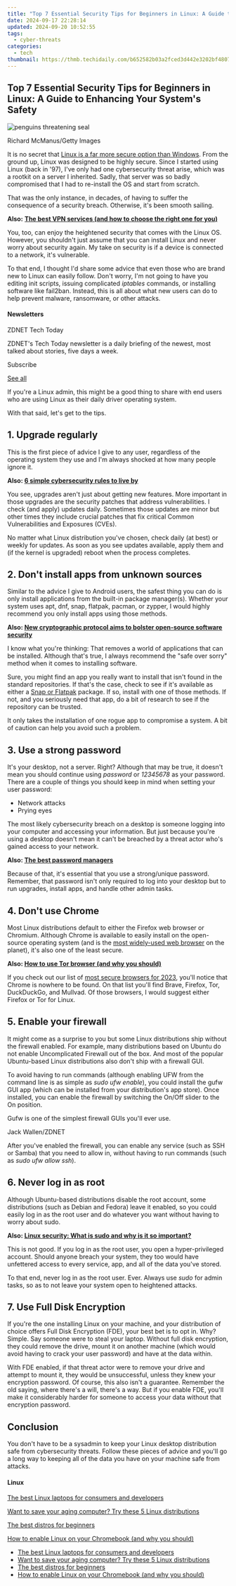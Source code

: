 ```yaml
---
title: "Top 7 Essential Security Tips for Beginners in Linux: A Guide to Enhancing Your System's Safety"
date: 2024-09-17 22:28:14
updated: 2024-09-20 10:52:55
tags:
  - cyber-threats
categories:
  - tech
thumbnail: https://thmb.techidaily.com/b652582b03a2fced3d442e3202bf4807e4a1918ed9a9164a694c64ee1bdac4b9.jpg
---
```


## Top 7 Essential Security Tips for Beginners in Linux: A Guide to Enhancing Your System's Safety

![penguins threatening seal](https://www.zdnet.com/a/img/resize/fba2fa5404af40fd68488037c5567d5cacd23987/2023/10/09/e0ce6b74-3b82-43f7-9e95-363efe7bccc6/gettyimages-904833442.jpg?auto=webp&width=1280)

Richard McManus/Getty Images

It is no secret that [Linux is a far more secure option than Windows](https://www.zdnet.com/article/if-youre-looking-to-up-your-desktop-computer-security-linux-might-be-your-best-bet/). From the ground up, Linux was designed to be highly secure. Since I started using Linux (back in '97), I've only had one cybersecurity threat arise, which was a rootkit on a server I inherited. Sadly, that server was so badly compromised that I had to re-install the OS and start from scratch.

That was the only instance, in decades, of having to suffer the consequence of a security breach. Otherwise, it's been smooth sailing.

**Also:** [**The best VPN services (and how to choose the right one for you)**](https://www.zdnet.com/article/best-vpn/)

You, too, can enjoy the heightened security that comes with the Linux OS. However, you shouldn't just assume that you can install Linux and never worry about security again. My take on security is if a device is connected to a network, it's vulnerable. 

To that end, I thought I'd share some advice that even those who are brand new to Linux can easily follow. Don't worry, I'm not going to have you editing init scripts, issuing complicated _iptables_ commands, or installing software like fail2ban. Instead, this is all about what new users can do to help prevent malware, ransomware, or other attacks.

#### Newsletters

ZDNET Tech Today

ZDNET's Tech Today newsletter is a daily briefing of the newest, most talked about stories, five days a week.

 Subscribe

[See all](https://www.zdnet.com/newsletters/)

If you're a Linux admin, this might be a good thing to share with end users who are using Linux as their daily driver operating system.

With that said, let's get to the tips.

## 1\. Upgrade regularly

This is the first piece of advice I give to any user, regardless of the operating system they use and I'm always shocked at how many people ignore it.

**Also: [6 simple cybersecurity rules to live by](https://www.zdnet.com/article/6-simple-cybersecurity-rules-to-live-by/)**

You see, upgrades aren't just about getting new features. More important in those upgrades are the security patches that address vulnerabilities. I check (and apply) updates daily. Sometimes those updates are minor but other times they include crucial patches that fix critical Common Vulnerabilities and Exposures (CVEs). 

No matter what Linux distribution you've chosen, check daily (at best) or weekly for updates. As soon as you see updates available, apply them and (if the kernel is upgraded) reboot when the process completes.

## 2\. Don't install apps from unknown sources

Similar to the advice I give to Android users, the safest thing you can do is only install applications from the built-in package manager(s). Whether your system uses apt, dnf, snap, flatpak, pacman, or zypper, I would highly recommend you only install apps using those methods.

**Also: [New cryptographic protocol aims to bolster open-source software security](https://www.zdnet.com/article/new-cryptographic-protocol-aims-to-bolster-open-source-software-security/)**

I know what you're thinking: That removes a world of applications that can be installed. Although that's true, I always recommend the "safe over sorry" method when it comes to installing software.

Sure, you might find an app you really want to install that isn't found in the standard repositories. If that's the case, check to see if it's available as either a [Snap or Flatpak](https://www.zdnet.com/article/why-snap-and-flatpak-make-linux-a-better-os-for-the-average-user/) package. If so, install with one of those methods. If not, and you seriously need that app, do a bit of research to see if the repository can be trusted.

It only takes the installation of one rogue app to compromise a system. A bit of caution can help you avoid such a problem.

## 3\. Use a strong password

It's your desktop, not a server. Right? Although that may be true, it doesn't mean you should continue using _password_ or _12345678_ as your password. There are a couple of things you should keep in mind when setting your user password:

* Network attacks
* Prying eyes

The most likely cybersecurity breach on a desktop is someone logging into your computer and accessing your information. But just because you're using a desktop doesn't mean it can't be breached by a threat actor who's gained access to your network. 

**Also: [The best password managers](https://www.zdnet.com/article/best-password-manager/)**

Because of that, it's essential that you use a strong/unique password. Remember, that password isn't only required to log into your desktop but to run upgrades, install apps, and handle other admin tasks.

## 4\. Don't use Chrome

Most Linux distributions default to either the Firefox web browser or Chromium. Although Chrome is available to easily install on the open-source operating system (and is the [most widely-used web browser](https://www.zdnet.com/home-and-office/networking/chrome-is-obviously-the-top-browser-but-you-wont-believe-whats-2/) on the planet), it's also one of the least secure. 

**Also: [How to use Tor browser (and why you should)](https://www.zdnet.com/article/how-to-use-tor-browser-and-why-you-should/)**

If you check out our list of [most secure browsers for 2023](https://www.zdnet.com/article/best-browser-for-privacy/), you'll notice that Chrome is nowhere to be found. On that list you'll find Brave, Firefox, Tor, DuckDuckGo, and Mullvad. Of those browsers, I would suggest either Firefox or Tor for Linux. 

## 5\. Enable your firewall

It might come as a surprise to you but some Linux distributions ship without the firewall enabled. For example, many distributions based on Ubuntu do not enable Uncomplicated Firewall out of the box. And most of the popular Ubuntu-based Linux distributions also don't ship with a firewall GUI. 

To avoid having to run commands (although enabling UFW from the command line is as simple as _sudo ufw enable_), you could install the gufw GUI app (which can be installed from your distribution's app store). Once installed, you can enable the firewall by switching the On/Off slider to the On position.

Gufw is one of the simplest firewall GUIs you'll ever use.

Jack Wallen/ZDNET

After you've enabled the firewall, you can enable any service (such as SSH or Samba) that you need to allow in, without having to run commands (such as _sudo ufw allow ssh_). 

## 6\. Never log in as root

Although Ubuntu-based distributions disable the root account, some distributions (such as Debian and Fedora) leave it enabled, so you could easily log in as the root user and do whatever you want without having to worry about sudo. 

**Also: [Linux security: What is sudo and why is it so important?](https://www.zdnet.com/article/why-sudo-is-so-important-in-linux-and-how-to-use-it/)**

This is not good. If you log in as the root user, you open a hyper-privileged account. Should anyone breach your system, they too would have unfettered access to every service, app, and all of the data you've stored.

To that end, never log in as the root user. Ever. Always use _sudo_ for admin tasks, so as to not leave your system open to heightened attacks.

## 7\. Use Full Disk Encryption

If you're the one installing Linux on your machine, and your distribution of choice offers Full Disk Encryption (FDE), your best bet is to opt in. Why? Simple. Say someone were to steal your laptop. Without full disk encryption, they could remove the drive, mount it on another machine (which would avoid having to crack your user password) and have at the data within.

With FDE enabled, if that threat actor were to remove your drive and attempt to mount it, they would be unsuccessful, unless they knew your encryption password. Of course, this also isn't a guarantee. Remember the old saying, where there's a will, there's a way. But if you enable FDE, you'll make it considerably harder for someone to access your data without that encryption password.

## Conclusion

You don't have to be a sysadmin to keep your Linux desktop distribution safe from cybersecurity threats. Follow these pieces of advice and you'll go a long way to keeping all of the data you have on your machine safe from attacks.

#### Linux

[The best Linux laptops for consumers and developers](https://www.zdnet.com/article/best-linux-laptop/ "The best Linux laptops for consumers and developers")

[Want to save your aging computer? Try these 5 Linux distributions](https://www.zdnet.com/article/want-to-save-your-old-computer-try-these-5-linux-distributions/ "Want to save your aging computer? Try these 5 Linux distributions")

[The best distros for beginners](https://www.zdnet.com/article/best-linux-desktops-for-beginners/ "The best distros for beginners")

[How to enable Linux on your Chromebook (and why you should)](https://www.zdnet.com/article/how-to-enable-linux-on-your-chromebook-and-why-you-should/ "How to enable Linux on your Chromebook (and why you should)")

* [The best Linux laptops for consumers and developers](https://www.zdnet.com/article/best-linux-laptop/ "The best Linux laptops for consumers and developers")
* [Want to save your aging computer? Try these 5 Linux distributions](https://www.zdnet.com/article/want-to-save-your-old-computer-try-these-5-linux-distributions/ "Want to save your aging computer? Try these 5 Linux distributions")
* [The best distros for beginners](https://www.zdnet.com/article/best-linux-desktops-for-beginners/ "The best distros for beginners")
* [How to enable Linux on your Chromebook (and why you should)](https://www.zdnet.com/article/how-to-enable-linux-on-your-chromebook-and-why-you-should/ "How to enable Linux on your Chromebook (and why you should)")

<ins class="adsbygoogle"
     style="display:block"
     data-ad-format="autorelaxed"
     data-ad-client="ca-pub-7571918770474297"
     data-ad-slot="1223367746"></ins>



<ins class="adsbygoogle"
     style="display:block"
     data-ad-client="ca-pub-7571918770474297"
     data-ad-slot="8358498916"
     data-ad-format="auto"
     data-full-width-responsive="true"></ins>
